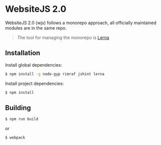 # WebsiteJS 2.0
 WebsiteJS 2.0 (wjs) follows a monorepo approach, all officially maintained modules are in the same repo.

 > The tool for managing the monorepo is [Lerna](https://github.com/lerna/lerna)

 ## Installation
 Install global dependencies:
 ```sh
 $ npm install -g node-gyp rimraf jshint lerna
 ```

 Install project dependencies:
```sh
$ npm install 
```

## Building
```sh
$ npm run build
```
or 
```sh
$ webpack
```